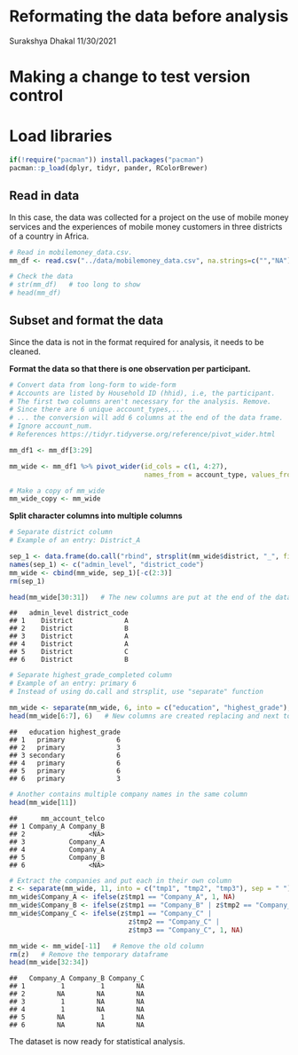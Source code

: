 Reformating the data before analysis
================
Surakshya Dhakal
11/30/2021

# Making a change to test version control

# Load libraries

``` r
if(!require("pacman")) install.packages("pacman")
pacman::p_load(dplyr, tidyr, pander, RColorBrewer)
```

## Read in data

In this case, the data was collected for a project on the use of mobile
money services and the experiences of mobile money customers in three
districts of a country in Africa.

``` r
# Read in mobilemoney_data.csv. 
mm_df <- read.csv("../data/mobilemoney_data.csv", na.strings=c("","NA"))

# Check the data
# str(mm_df)   # too long to show
# head(mm_df)
```

## Subset and format the data

Since the data is not in the format required for analysis, it needs to
be cleaned.

**Format the data so that there is one observation per participant.**

``` r
# Convert data from long-form to wide-form
# Accounts are listed by Household ID (hhid), i.e, the participant.
# The first two columns aren't necessary for the analysis. Remove.
# Since there are 6 unique account_types,...
# ... the conversion will add 6 columns at the end of the data frame.
# Ignore account_num. 
# References https://tidyr.tidyverse.org/reference/pivot_wider.html

mm_df1 <- mm_df[3:29]   

mm_wide <- mm_df1 %>% pivot_wider(id_cols = c(1, 4:27), 
                                  names_from = account_type, values_from = account_type)
```

``` r
# Make a copy of mm_wide
mm_wide_copy <- mm_wide
```

**Split character columns into multiple columns**

``` r
# Separate district column
# Example of an entry: District_A

sep_1 <- data.frame(do.call("rbind", strsplit(mm_wide$district, "_", fixed = TRUE)))
names(sep_1) <- c("admin_level", "district_code")
mm_wide <- cbind(mm_wide, sep_1)[-c(2:3)]
rm(sep_1)

head(mm_wide[30:31])   # The new columns are put at the end of the dataframe
```

    ##   admin_level district_code
    ## 1    District             A
    ## 2    District             B
    ## 3    District             A
    ## 4    District             A
    ## 5    District             C
    ## 6    District             B

``` r
# Separate highest_grade_completed column
# Example of an entry: primary 6
# Instead of using do.call and strsplit, use "separate" function

mm_wide <- separate(mm_wide, 6, into = c("education", "highest_grade"), sep = " ")
head(mm_wide[6:7], 6)   # New columns are created replacing and next to the old
```

    ##   education highest_grade
    ## 1   primary             6
    ## 2   primary             3
    ## 3 secondary             6
    ## 4   primary             6
    ## 5   primary             6
    ## 6   primary             3

``` r
# Another contains multiple company names in the same column
head(mm_wide[11])
```

    ##      mm_account_telco
    ## 1 Company_A Company_B
    ## 2                <NA>
    ## 3           Company_A
    ## 4           Company_A
    ## 5           Company_B
    ## 6                <NA>

``` r
# Extract the companies and put each in their own column
z <- separate(mm_wide, 11, into = c("tmp1", "tmp2", "tmp3"), sep = " ")
mm_wide$Company_A <- ifelse(z$tmp1 == "Company_A", 1, NA)
mm_wide$Company_B <- ifelse(z$tmp1 == "Company_B" | z$tmp2 == "Company_B", 1, NA)
mm_wide$Company_C <- ifelse(z$tmp1 == "Company_C" | 
                              z$tmp2 == "Company_C" | 
                              z$tmp3 == "Company_C", 1, NA)

mm_wide <- mm_wide[-11]   # Remove the old column
rm(z)   # Remove the temporary dataframe
head(mm_wide[32:34])
```

    ##   Company_A Company_B Company_C
    ## 1         1         1        NA
    ## 2        NA        NA        NA
    ## 3         1        NA        NA
    ## 4         1        NA        NA
    ## 5        NA         1        NA
    ## 6        NA        NA        NA

The dataset is now ready for statistical analysis.
